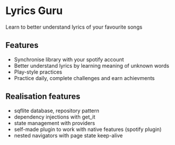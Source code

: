 # Lyrics Guru

Learn to better understand lyrics of your favourite songs

## Features

- Synchronise library with your spotify account
- Better understand lyrics by learning meaning of unknown words
- Play-style practices
- Practice daily, complete challenges and earn achievments

## Realisation features

- sqflite database, repository pattern
- dependency injections with get_it
- state management with providers
- self-made plugin to work with native features (spotify plugin)
- nested navigators with page state keep-alive

